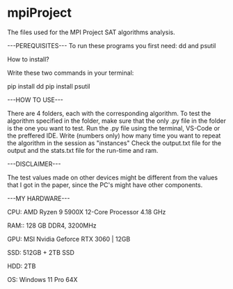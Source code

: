 # mpiProject
The files used for the MPI Project SAT algorithms analysis.

---PEREQUISITES---
To run these programs you first need:
dd and psutil

How to install?

Write these two commands in your terminal:

pip install dd
pip install psutil

---HOW TO USE---

There are 4 folders, each with the corresponding algorithm.
To test the algorithm specified in the folder, make sure that the only .py file in the folder is the one you want to test.
Run the .py file using the terminal, VS-Code or the preffered IDE.
Write (numbers only) how many time you want to repeat the algorithm in the session as "instances"
Check the output.txt file for the output and the stats.txt file for the run-time and ram.


---DISCLAIMER---

The test values made on other devices might be different from the values that I got in the paper, since the PC's might have other components.


---MY HARDWARE---

CPU: AMD Ryzen 9 5900X 12-Core Processor 4.18 GHz

RAM:: 128 GB DDR4, 3200MHz

GPU: MSI Nvidia Geforce RTX 3060 | 12GB

SSD: 512GB + 2TB SSD

HDD: 2TB

OS: Windows 11 Pro 64X
